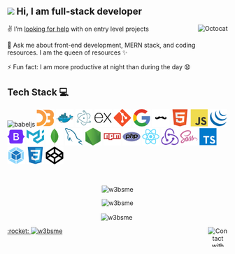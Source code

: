## <img src="https://github.com/w3bsme/w3bsme/blob/master/resources/hi.gif?raw=true" width="30px"> Hi, I am full-stack developer

<img align="right" alt="Octocat" height="130px" src="https://media.giphy.com/media/du3J3cXyzhj75IOgvA/giphy.gif" >

:v: I’m [looking for help](https://t.me/w3bsme) with on entry level projects

:page_facing_up: Ask me about front-end development, MERN stack, and coding resources. I am the queen of resources :sparkles:

:zap: Fun fact: I am more productive at night than during the day :anguished:

## Tech Stack :computer:

<p align="left">
    <img src="https://www.vectorlogo.zone/logos/babeljs/babeljs-icon.svg" alt="babeljs" width="40" height="40"/>
    <img src="https://raw.githubusercontent.com/devicons/devicon/master/icons/d3js/d3js-plain.svg" alt="d3js" width="40" height="40"/>
    <img src="https://raw.githubusercontent.com/devicons/devicon/master/icons/docker/docker-original.svg" alt="docker" width="40" height="40"/>
    <img src="https://raw.githubusercontent.com/devicons/devicon/master/icons/electron/electron-original.svg" alt="electron" width="40" height="40"/>
    <img src="https://raw.githubusercontent.com/devicons/devicon/master/icons/express/express-original.svg" alt="express" width="40" height="40"/>
    <img src="https://raw.githubusercontent.com/devicons/devicon/master/icons/git/git-original.svg" alt="git" width="40" height="40"/>
    <img src="https://raw.githubusercontent.com/devicons/devicon/master/icons/google/google-original.svg" alt="google" width="40" height="40"/>
    <img src="https://raw.githubusercontent.com/devicons/devicon/master/icons/handlebars/handlebars-original.svg" alt="handlebars" width="40" height="40"/>
    <img src="https://raw.githubusercontent.com/devicons/devicon/master/icons/html5/html5-original.svg" alt="html5" width="40" height="40"/>
    <img src="https://raw.githubusercontent.com/devicons/devicon/master/icons/javascript/javascript-original.svg" alt="javascript" width="40" height="40"/>
    <img src="https://raw.githubusercontent.com/devicons/devicon/master/icons/jquery/jquery-original.svg" alt="jquery" width="40" height="40"/>
    <img src="https://raw.githubusercontent.com/devicons/devicon/master/icons/bootstrap/bootstrap-plain.svg" alt="bootstrap" width="40" height="40"/>
    <img src="https://raw.githubusercontent.com/devicons/devicon/master/icons/materialui/materialui-plain.svg" alt="materialui" width="40" height="40"/>
    <img src="https://raw.githubusercontent.com/devicons/devicon/master/icons/mongodb/mongodb-original.svg" alt="mongodb" width="40" height="40"/>
    <img src="https://raw.githubusercontent.com/devicons/devicon/master/icons/mysql/mysql-original.svg" alt="mysql" width="40" height="40"/>
    <img src="https://raw.githubusercontent.com/devicons/devicon/master/icons/nodejs/nodejs-original.svg" alt="nodejs" width="40" height="40"/>
    <img src="https://raw.githubusercontent.com/devicons/devicon/master/icons/npm/npm-original-wordmark.svg" alt="npm" width="40" height="40"/>
    <img src="https://raw.githubusercontent.com/devicons/devicon/master/icons/php/php-original.svg" alt="php" width="40" height="40"/>
    <img src="https://raw.githubusercontent.com/devicons/devicon/master/icons/react/react-original.svg" alt="react" width="40" height="40"/>
    <img src="https://raw.githubusercontent.com/devicons/devicon/master/icons/redux/redux-original.svg" alt="redux" width="40" height="40"/>
    <img src="https://raw.githubusercontent.com/devicons/devicon/master/icons/sass/sass-original.svg" alt="sass" width="40" height="40"/>
    <img src="https://raw.githubusercontent.com/devicons/devicon/master/icons/typescript/typescript-original.svg" alt="typescript" width="40" height="40"/>
    <img src="https://raw.githubusercontent.com/devicons/devicon/master/icons/webpack/webpack-original.svg" alt="webpack" width="40" height="40"/>
    <img src="https://raw.githubusercontent.com/devicons/devicon/master/icons/css3/css3-original.svg" alt="css3" width="40" height="40"/>
    <img src="https://raw.githubusercontent.com/devicons/devicon/master/icons/codepen/codepen-plain.svg" alt="codepen" width="40" height="40"/>
</p>

&nbsp;
<p align="center">
  <img align="center" src="https://github-readme-stats.vercel.app/api/top-langs?username=w3bsme&show_icons=true&locale=en&layout=compact" alt="w3bsme" />
</p>
<p align="center">
    <img src="https://github-readme-streak-stats.herokuapp.com/?user=w3bsme&" alt="w3bsme" />
</p>
<p align="center">
    <img align="center" src="https://github-readme-stats.vercel.app/api?username=w3bsme&show_icons=true&locale=en" alt="w3bsme" />&nbsp;
</p>

<p align="center">
    <a href="https://t.me/w3bsme" target="blank">
    <img align="right" src="https://telegram.org/img/website_icon.svg" alt="Contact with me" height="45" width="45" />
</p>

<p align="left"> :rocket: <img src="https://komarev.com/ghpvc/?username=w3bsme" alt="w3bsme" /> </p>

